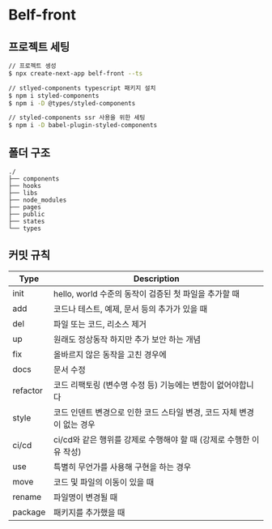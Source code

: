 # Belf-front

## 프로젝트 세팅

```bash
// 프로젝트 셍성
$ npx create-next-app belf-front --ts

// stlyed-components typescript 패키지 설치
$ npm i styled-components
$ npm i -D @types/styled-components

// styled-components ssr 사용을 위한 세팅
$ npm i -D babel-plugin-styled-components
```

## 폴더 구조

```text
./
├── components
├── hooks
├── libs
├── node_modules
├── pages
├── public
├── states
└── types
```

## 커밋 규칙

| Type     | Description                                                            |
| -------- | ---------------------------------------------------------------------- |
| init     | hello, world 수준의 동작이 검증된 첫 파일을 추가할 때                  |
| add      | 코드나 테스트, 예제, 문서 등의 추가가 있을 때                          |
| del      | 파일 또는 코드, 리소스 제거                                            |
| up       | 원래도 정상동작 하지만 추가 보안 하는 개념                             |
| fix      | 올바르지 않은 동작을 고친 경우에                                       |
| docs     | 문서 수정                                                              |
| refactor | 코드 리팩토링 (변수명 수정 등) 기능에는 변함이 없어야합니다            |
| style    | 코드 인덴트 변경으로 인한 코드 스타일 변경, 코드 자체 변경이 없는 경우 |
| ci/cd    | ci/cd와 같은 행위를 강제로 수행해야 할 때 (강제로 수행한 이유 작성)    |
| use      | 특별히 무언가를 사용해 구현을 하는 경우                                |
| move     | 코드 및 파일의 이동이 있을 때                                          |
| rename   | 파일명이 변경될 때                                                     |
| package  | 패키지를 추가했을 때                                                   |
